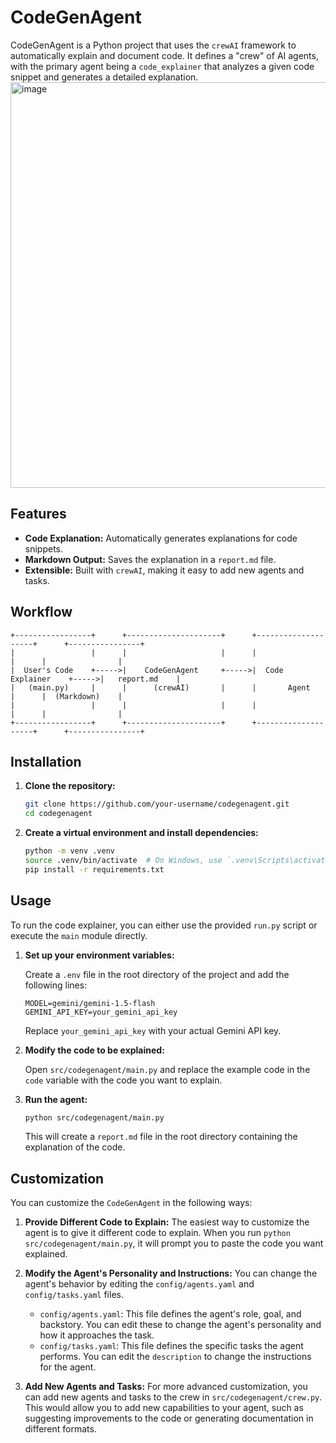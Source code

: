 # CodeGenAgent

CodeGenAgent is a Python project that uses the `crewAI` framework to automatically explain and document code. It defines a "crew" of AI agents, with the primary agent being a `code_explainer` that analyzes a given code snippet and generates a detailed explanation.
<img width="1397" height="649" alt="image" src="https://github.com/user-attachments/assets/60a43910-0996-41d7-9545-249e7e7403f1" />


## Features

- **Code Explanation:** Automatically generates explanations for code snippets.
- **Markdown Output:** Saves the explanation in a `report.md` file.
- **Extensible:** Built with `crewAI`, making it easy to add new agents and tasks.

## Workflow

```
+-----------------+      +---------------------+      +--------------------+      +----------------+
|                 |      |                     |      |                    |      |                |
|  User's Code    +----->|    CodeGenAgent     +----->|  Code Explainer    +----->|   report.md    |
|   (main.py)     |      |      (crewAI)       |      |       Agent        |      |  (Markdown)    |
|                 |      |                     |      |                    |      |                |
+-----------------+      +---------------------+      +--------------------+      +----------------+
```

## Installation

1. **Clone the repository:**
   ```bash
   git clone https://github.com/your-username/codegenagent.git
   cd codegenagent
   ```

2. **Create a virtual environment and install dependencies:**
   ```bash
   python -m venv .venv
   source .venv/bin/activate  # On Windows, use `.venv\Scripts\activate`
   pip install -r requirements.txt
   ```

## Usage

To run the code explainer, you can either use the provided `run.py` script or execute the `main` module directly.

1. **Set up your environment variables:**

   Create a `.env` file in the root directory of the project and add the following lines:

   ```
   MODEL=gemini/gemini-1.5-flash
   GEMINI_API_KEY=your_gemini_api_key
   ```

   Replace `your_gemini_api_key` with your actual Gemini API key.

2. **Modify the code to be explained:**

   Open `src/codegenagent/main.py` and replace the example code in the `code` variable with the code you want to explain.

3. **Run the agent:**
   ```bash
   python src/codegenagent/main.py
   ```

   This will create a `report.md` file in the root directory containing the explanation of the code.
## Customization

You can customize the `CodeGenAgent` in the following ways:

1.  **Provide Different Code to Explain:** The easiest way to customize the agent is to give it different code to explain. When you run `python src/codegenagent/main.py`, it will prompt you to paste the code you want explained.

2.  **Modify the Agent's Personality and Instructions:** You can change the agent's behavior by editing the `config/agents.yaml` and `config/tasks.yaml` files.

    *   `config/agents.yaml`: This file defines the agent's role, goal, and backstory. You can edit these to change the agent's personality and how it approaches the task.
    *   `config/tasks.yaml`: This file defines the specific tasks the agent performs. You can edit the `description` to change the instructions for the agent.

3.  **Add New Agents and Tasks:** For more advanced customization, you can add new agents and tasks to the crew in `src/codegenagent/crew.py`. This would allow you to add new capabilities to your agent, such as suggesting improvements to the code or generating documentation in different formats.


